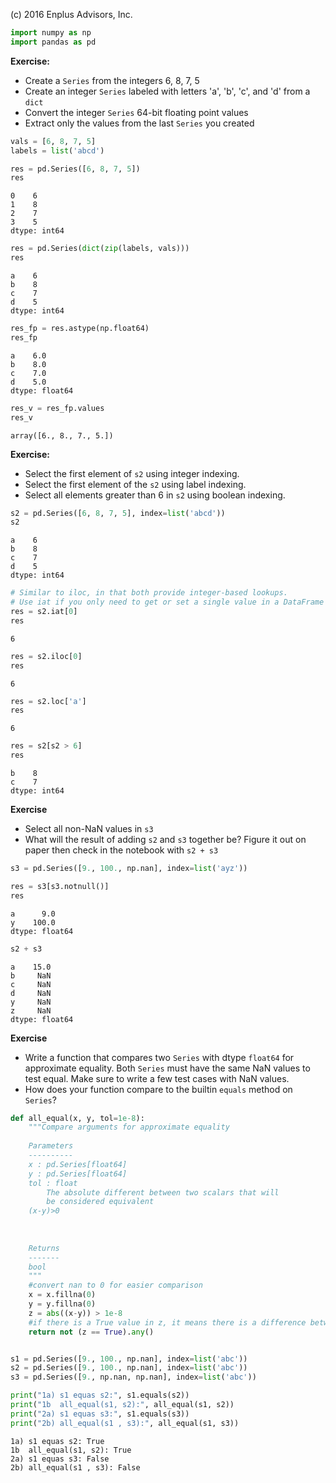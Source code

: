 
(c) 2016 Enplus Advisors, Inc.


```python
import numpy as np
import pandas as pd
```

**Exercise:**

* Create a `Series` from the integers 6, 8, 7, 5
* Create an integer `Series` labeled with letters 'a', 'b', 'c', and 'd' 
  from a `dict`
* Convert the integer `Series` 64-bit floating point values
* Extract only the values from the last `Series` you created


```python
vals = [6, 8, 7, 5]
labels = list('abcd')
```


```python
res = pd.Series([6, 8, 7, 5])
res
```




    0    6
    1    8
    2    7
    3    5
    dtype: int64




```python
res = pd.Series(dict(zip(labels, vals)))
res
```




    a    6
    b    8
    c    7
    d    5
    dtype: int64




```python
res_fp = res.astype(np.float64)
res_fp
```




    a    6.0
    b    8.0
    c    7.0
    d    5.0
    dtype: float64




```python
res_v = res_fp.values
res_v
```




    array([6., 8., 7., 5.])



**Exercise:**

* Select the first element of `s2` using integer indexing.
* Select the first element of the `s2` using label indexing.
* Select all elements greater than 6 in `s2` using boolean indexing.


```python
s2 = pd.Series([6, 8, 7, 5], index=list('abcd'))
s2
```




    a    6
    b    8
    c    7
    d    5
    dtype: int64




```python
# Similar to iloc, in that both provide integer-based lookups. 
# Use iat if you only need to get or set a single value in a DataFrame or Series.
res = s2.iat[0]
res
```




    6




```python
res = s2.iloc[0]
res
```




    6




```python
res = s2.loc['a']
res
```




    6




```python
res = s2[s2 > 6]
res
```




    b    8
    c    7
    dtype: int64



**Exercise**

* Select all non-NaN values in `s3`
* What will the result of adding `s2` and `s3` together be? 
  Figure it out on paper then check in the notebook with `s2 + s3`


```python
s3 = pd.Series([9., 100., np.nan], index=list('ayz'))
```


```python
res = s3[s3.notnull()]
res
```




    a      9.0
    y    100.0
    dtype: float64




```python
s2 + s3
```




    a    15.0
    b     NaN
    c     NaN
    d     NaN
    y     NaN
    z     NaN
    dtype: float64



**Exercise**

* Write a function that compares two `Series` with dtype `float64` for
  approximate equality. Both `Series` must have the same NaN values
  to test equal. Make sure to write a few test cases with NaN values.
* How does your function compare to the builtin `equals` method on
  `Series`?


```python
def all_equal(x, y, tol=1e-8):
    """Compare arguments for approximate equality
    
    Parameters
    ----------
    x : pd.Series[float64]
    y : pd.Series[float64]
    tol : float
        The absolute different between two scalars that will 
        be considered equivalent
    (x-y)>0
    
    
    
    Returns
    -------
    bool
    """
    #convert nan to 0 for easier comparison
    x = x.fillna(0)
    y = y.fillna(0)
    z = abs((x-y)) > 1e-8
    #if there is a True value in z, it means there is a difference between the series so return False.  Use negation (not)
    return not (z == True).any()


s1 = pd.Series([9., 100., np.nan], index=list('abc'))
s2 = pd.Series([9., 100., np.nan], index=list('abc'))
s3 = pd.Series([9., np.nan, np.nan], index=list('abc'))

print("1a) s1 equas s2:", s1.equals(s2))
print("1b  all_equal(s1, s2):", all_equal(s1, s2))
print("2a) s1 equas s3:", s1.equals(s3))
print("2b) all_equal(s1 , s3):", all_equal(s1, s3))


```

    1a) s1 equas s2: True
    1b  all_equal(s1, s2): True
    2a) s1 equas s3: False
    2b) all_equal(s1 , s3): False
    
